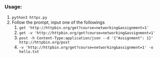 ### Usage:

1. `python3 httpc.py`
2. Follow the prompt, input one of the followings
    1. `get 'http://httpbin.org/get?course=networking&assignment=1'`
    2. `get -v 'http://httpbin.org/get?course=networking&assignment=1'`
    3. `post -h Content-Type:application/json --d '{"Assignment": 1}' http://httpbin.org/post`
    4. `-v 'http://httpbin.org/get?course=networking&assignment=1' -o hello.txt`
